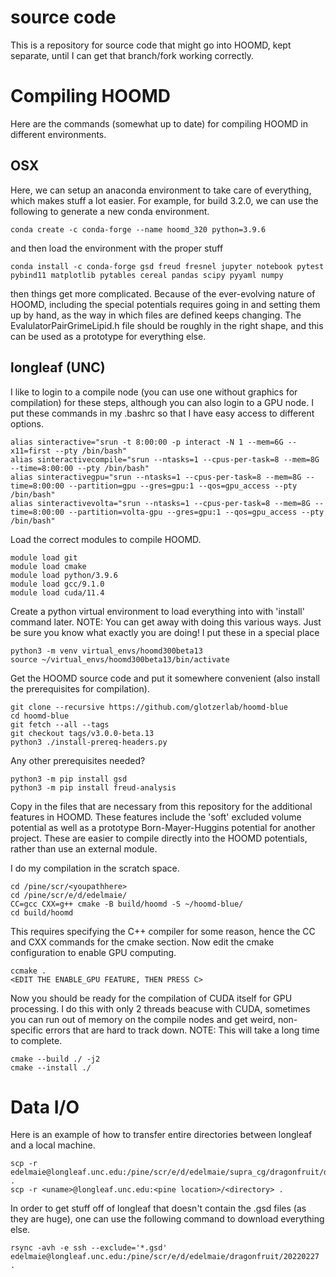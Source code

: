 # source code
This is a repository for source code that might go into HOOMD, kept separate, until I can get that
branch/fork working correctly.

# Compiling HOOMD
Here are the commands (somewhat up to date) for compiling HOOMD in different environments.

## OSX
Here, we can setup an anaconda environment to take care of everything, which makes stuff a lot easier. For
example, for build 3.2.0, we can use the following to generate a new conda environment.

    conda create -c conda-forge --name hoomd_320 python=3.9.6

and then load the environment with the proper stuff

    conda install -c conda-forge gsd freud fresnel jupyter notebook pytest pybind11 matplotlib pytables cereal pandas scipy pyyaml numpy

then things get more complicated. Because of the ever-evolving nature of HOOMD, including the special potentials requires
going in and setting them up by hand, as the way in which files are defined keeps changing. The EvalulatorPairGrimeLipid.h
file should be roughly in the right shape, and this can be used as a prototype for everything else.

## longleaf (UNC)
I like to login to a compile node (you can use one without graphics for compilation) for these steps, although
you can also login to a GPU node. I put these commands in my .bashrc so that I have easy access to different
options.

    alias sinteractive="srun -t 8:00:00 -p interact -N 1 --mem=6G --x11=first --pty /bin/bash"
    alias sinteractivecompile="srun --ntasks=1 --cpus-per-task=8 --mem=8G --time=8:00:00 --pty /bin/bash"
    alias sinteractivegpu="srun --ntasks=1 --cpus-per-task=8 --mem=8G --time=8:00:00 --partition=gpu --gres=gpu:1 --qos=gpu_access --pty /bin/bash"
    alias sinteractivevolta="srun --ntasks=1 --cpus-per-task=8 --mem=8G --time=8:00:00 --partition=volta-gpu --gres=gpu:1 --qos=gpu_access --pty /bin/bash"

Load the correct modules to compile HOOMD.

    module load git
    module load cmake
    module load python/3.9.6
    module load gcc/9.1.0
    module load cuda/11.4

Create a python virtual environment to load everything into with 'install' command later.
NOTE: You can get away with doing this various ways. Just be sure you know what exactly
you are doing! I put these in a special place

    python3 -m venv virtual_envs/hoomd300beta13
    source ~/virtual_envs/hoomd300beta13/bin/activate

Get the HOOMD source code and put it somewhere convenient (also install the prerequisites for 
compilation).

    git clone --recursive https://github.com/glotzerlab/hoomd-blue
    cd hoomd-blue
    git fetch --all --tags
    git checkout tags/v3.0.0-beta.13
    python3 ./install-prereq-headers.py

Any other prerequisites needed?

    python3 -m pip install gsd
    python3 -m pip install freud-analysis

Copy in the files that are necessary from this repository for the additional features in HOOMD.
These features include the 'soft' excluded volume potential as well as a prototype Born-Mayer-Huggins
potential for another project. These are easier to compile directly into the HOOMD potentials, rather
than use an external module.

I do my compilation in the scratch space.

    cd /pine/scr/<youpathhere>
    cd /pine/scr/e/d/edelmaie/
    CC=gcc CXX=g++ cmake -B build/hoomd -S ~/hoomd-blue/
    cd build/hoomd

This requires specifying the C++ compiler for some reason, hence the CC and CXX commands for the
cmake section. Now edit the cmake configuration to enable GPU computing.

    ccmake .
    <EDIT THE ENABLE_GPU FEATURE, THEN PRESS C>

Now you should be ready for the compilation of CUDA itself for GPU processing. I do this with only 2 threads
beacuse with CUDA, sometimes you can run out of memory on the compile nodes and get weird, non-specific
errors that are hard to track down. NOTE: This will take a long time to complete.

    cmake --build ./ -j2
    cmake --install ./

# Data I/O
Here is an example of how to transfer entire directories between longleaf and a local machine.

    scp -r edelmaie@longleaf.unc.edu:/pine/scr/e/d/edelmaie/supra_cg/dragonfruit/data/20220204 .
    scp -r <uname>@longleaf.unc.edu:<pine location>/<directory> .

In order to get stuff off of longleaf that doesn't contain the .gsd files (as they are huge), one
can use the following command to download everything else.

    rsync -avh -e ssh --exclude='*.gsd' edelmaie@longleaf.unc.edu:/pine/scr/e/d/edelmaie/dragonfruit/20220227 .


